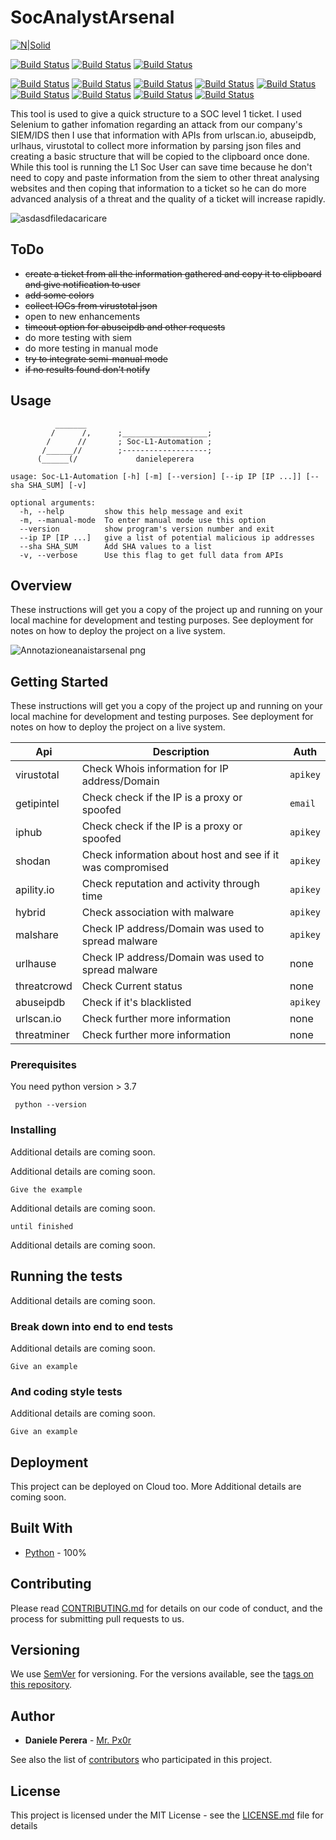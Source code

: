 # SocAnalystArsenal

[![N|Solid](https://camo.githubusercontent.com/5392ad6fb7875a2520001270f08309896b6cb25d/687474703a2f2f466f7254686542616467652e636f6d2f696d616765732f6261646765732f6d6164652d776974682d707974686f6e2e737667)](https://www.python.org/)

[![Build Status](https://img.shields.io/badge/Version-v0.0.1-brightgreen.svg)](https://shields.io/) [![Build Status](https://img.shields.io/badge/Status-Building-red.svg)](https://shields.io/) [![Build Status](https://img.shields.io/badge/Platform-windows10-blue.svg)](https://shields.io/)

[![Build Status](https://img.shields.io/badge/API-urlscan.io-lightgrey.svg)](https://urlscan.io/) [![Build Status](https://img.shields.io/badge/API-abuseipdb-lightgrey.svg)](https://www.abuseipdb.com/) [![Build Status](https://img.shields.io/badge/API-urlhaus-lightgrey.svg)](https://urlhaus.abuse.ch/) [![Build Status](https://img.shields.io/badge/API-shodan-lightgrey.svg)](https://www.virustotal.com/gui/home/upload) [![Build Status](https://img.shields.io/badge/API-apility.io-lightgrey.svg)](https://www.virustotal.com/gui/home/upload) [![Build Status](https://img.shields.io/badge/API-hybrid-lightgrey.svg)](https://www.virustotal.com/gui/home/upload) [![Build Status](https://img.shields.io/badge/API-malshare-lightgrey.svg)](https://www.virustotal.com/gui/home/upload) [![Build Status](https://img.shields.io/badge/API-threatcrowd-lightgrey.svg)](https://www.virustotal.com/gui/home/upload) [![Build Status](https://img.shields.io/badge/API-threatminer-lightgrey.svg)](https://www.virustotal.com/gui/home/upload)


This tool is used to give a quick structure to a SOC level 1 ticket. I used Selenium to gather infomation regarding an attack from our company's SIEM/IDS then I use that information with APIs from urlscan.io, abuseipdb, urlhaus, virustotal to collect more information by parsing json files and creating a basic structure that will be copied to the clipboard once done. While this tool is running the L1 Soc User can save time because he don't need to copy and paste information from the siem to other threat analysing websites and then coping that information to a ticket so he can do more advanced analysis of a threat and the quality of a ticket will increase rapidly.
  
![asdasdfiledacaricare](https://user-images.githubusercontent.com/45230107/55170057-2decdf80-5176-11e9-889c-a4f67fdb49f8.gif)


## ToDo
  - ~~create a ticket from all the information gathered and copy it to clipboard and give notification to user~~
  - ~~add some colors~~
  - ~~collect IOCs from virustotal json~~
  - open to new enhancements
  - ~~timeout option for abuseipdb and other requests~~
  - do more testing with siem
  - do more testing in manual mode
  - ~~try to integrate semi-manual mode~~
  - ~~if no results found don't notify~~

## Usage
```
          _______
         /      /,      ;___________________;
        /      //       ; Soc-L1-Automation ;
       /______//        ;-------------------;
      (______(/             danieleperera
      
usage: Soc-L1-Automation [-h] [-m] [--version] [--ip IP [IP ...]] [--sha SHA_SUM] [-v]

optional arguments:
  -h, --help         show this help message and exit
  -m, --manual-mode  To enter manual mode use this option
  --version          show program's version number and exit
  --ip IP [IP ...]   give a list of potential malicious ip addresses
  --sha SHA_SUM      Add SHA values to a list
  -v, --verbose      Use this flag to get full data from APIs
```
## Overview

These instructions will get you a copy of the project up and running on your local machine for development and testing purposes. See deployment for notes on how to deploy the project on a live system.

![Annotazioneanaistarsenal png](https://user-images.githubusercontent.com/45230107/56796380-b791da80-6812-11e9-9618-e8818df9ea99.jpg)


## Getting Started

These instructions will get you a copy of the project up and running on your local machine for development and testing purposes. See deployment for notes on how to deploy the project on a live system.

| Api         | Description                                                | Auth    |
|-------------|------------------------------------------------------------|---------|
| virustotal  | Check Whois information for IP address/Domain              | `apikey`|
| getipintel  | Check check if the IP is a proxy or spoofed                | `email` |
| iphub       | Check check if the IP is a proxy or spoofed                | `apikey`|
| shodan      | Check information about host and see if it was compromised | `apikey`|
| apility.io  | Check reputation and activity through time                 | `apikey`|
| hybrid      | Check association with malware                             | `apikey`|
| malshare    | Check IP address/Domain was used to spread malware         | `apikey`|
| urlhause    | Check IP address/Domain was used to spread malware         | none    |
| threatcrowd | Check Current status                                       | none    |
| abuseipdb   | Check if it's blacklisted                                  | `apikey`|
| urlscan.io  | Check further more information                             | none    |
| threatminer | Check further more information                             | none    |

### Prerequisites

You need python version > 3.7

```
 python --version
```

### Installing

Additional details are coming soon.

Additional details are coming soon.

```
Give the example
```

Additional details are coming soon.

```
until finished
```

Additional details are coming soon.

## Running the tests

Additional details are coming soon.

### Break down into end to end tests

Additional details are coming soon.

```
Give an example
```

### And coding style tests

Additional details are coming soon.

```
Give an example
```

## Deployment

This project can be deployed on Cloud too. More Additional details are coming soon.

## Built With

* [Python](https://www.python.org/) - 100%

## Contributing

Please read [CONTRIBUTING.md](https://gist.github.com/) for details on our code of conduct, and the process for submitting pull requests to us.

## Versioning

We use [SemVer](http://semver.org/) for versioning. For the versions available, see the [tags on this repository](https://github.com/danieleperera/clean_breach/tags). 

## Author

* **Daniele Perera** - [Mr. Px0r](https://github.com/danieleperera)

See also the list of [contributors](https://github.com/danieleperera/clean_breach/graphs/contributors) who participated in this project.

## License

This project is licensed under the MIT License - see the [LICENSE.md](LICENSE.md) file for details







